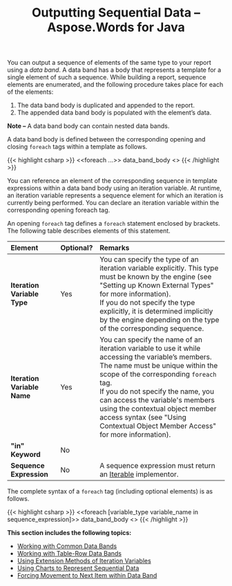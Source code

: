 ﻿---
title: Outputting Sequential Data – Aspose.Words for Java
articleTitle: Outputting Sequential Data
linktitle: Outputting Sequential Data
description: "Output a sequence of elements with the same type when building a report Java."
type: docs
weight: 30
url: /java/outputting-sequential-data/
---

You can output a sequence of elements of the same type to your report using a *data band*. A data band has a body that represents a template for a single element of such a sequence. While building a report, sequence elements are enumerated, and the following procedure takes place for each of the elements:

1. The data band body is duplicated and appended to the report.
1. The appended data band body is populated with the element’s data.

**Note –** A data band body can contain nested data bands.

A data band body is defined between the corresponding opening and closing `foreach` tags within a template as follows.

{{< highlight csharp >}}
<<foreach ...>>
data_band_body
<</foreach>>
{{< /highlight >}}

You can reference an element of the corresponding sequence in template expressions within a data band body using an iteration variable. At runtime, an iteration variable represents a sequence element for which an iteration is currently being performed. You can declare an iteration variable within the corresponding opening foreach tag.

An opening `foreach` tag defines a `foreach` statement enclosed by brackets. The following table describes elements of this statement.

|Element|Optional?|Remarks|
| :- | :- | :- |
|**Iteration Variable Type**|Yes|You can specify the type of an iteration variable explicitly. This type must be known by the engine (see "Setting up Known External Types" for more information).<br>If you do not specify the type explicitly, it is determined implicitly by the engine depending on the type of the corresponding sequence.|
|**Iteration Variable Name**|Yes|You can specify the name of an iteration variable to use it while accessing the variable’s members. The name must be unique within the scope of the corresponding `foreach` tag.<br>If you do not specify the name, you can access the variable's members using the contextual object member access syntax (see "Using Contextual Object Member Access" for more information).|
|**"in" Keyword**|No| |
|**Sequence Expression**|No|A sequence expression must return an [Iterable](https://docs.oracle.com/javase/7/docs/api/java/lang/Iterable.html) implementor.|
The complete syntax of a `foreach` tag (including optional elements) is as follows.

{{< highlight csharp >}}
<<foreach [variable_type variable_name in sequence_expression]>>
data_band_body
<</foreach>>
{{< /highlight >}}

**This section includes the following topics:** 

- [Working with Common Data Bands](/words/java/working-with-common-data-bands/)
- [Working with Table-Row Data Bands](/words/java/working-with-table-row-data-bands/)
- [Using Extension Methods of Iteration Variables](/words/java/using-extension-methods-of-iteration-variables/)
- [Using Charts to Represent Sequential Data](/words/java/using-charts-to-represent-sequential-data/)
- [Forcing Movement to Next Item within Data Band](/words/java/forcing-movement-to-next-item-within-data-band/)
